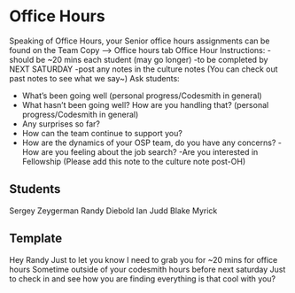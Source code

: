 # Office Hours

Speaking of Office Hours, your Senior office hours assignments can be found on the Team Copy --> Office hours tab
Office Hour Instructions:
-should be ~20 mins each student (may go longer)
-to be completed by NEXT SATURDAY
-post any notes in the culture notes (You can check out past notes to see what we say~)
Ask students:
- What’s been going well (personal progress/Codesmith in general)
- What hasn’t been going well? How are you handling that? (personal progress/Codesmith in general)
- Any surprises so far?
- How can the team continue to support you?
- How are the dynamics of your OSP team, do you have any concerns?
-How are you feeling about the job search?
-Are you interested in Fellowship (Please add this note to the culture note post-OH)

## Students

Sergey Zeygerman
Randy Diebold
Ian Judd
Blake Myrick

## Template
Hey Randy
Just to let you know
I need to grab you for ~20 mins for office hours
Sometime outside of your codesmith hours before next saturday
Just to check in and see how you are finding everything
is that cool with you?